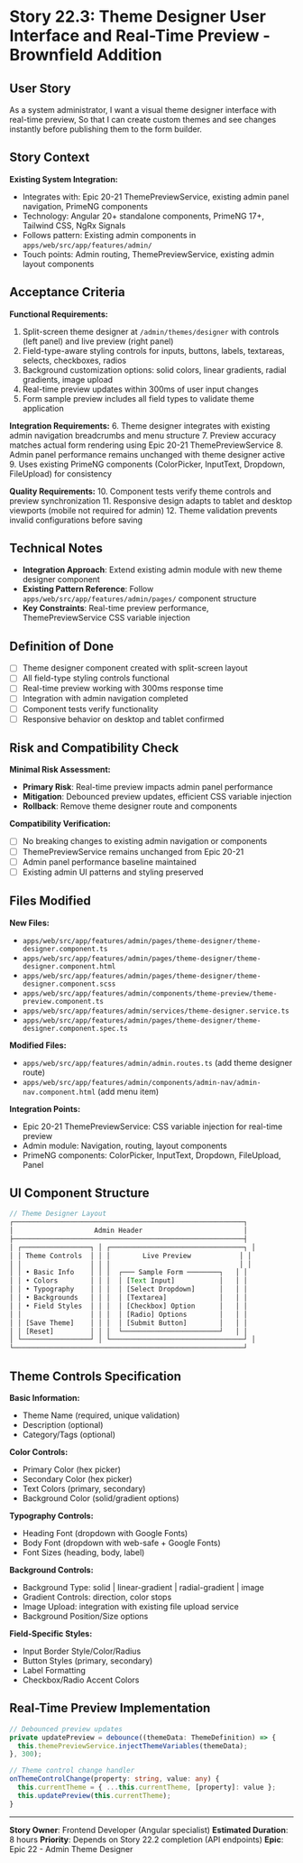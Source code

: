 # Story 22.3: Theme Designer User Interface and Real-Time Preview - Brownfield Addition

## User Story

As a system administrator, I want a visual theme designer interface with real-time preview, So that
I can create custom themes and see changes instantly before publishing them to the form builder.

## Story Context

**Existing System Integration:**

- Integrates with: Epic 20-21 ThemePreviewService, existing admin panel navigation, PrimeNG
  components
- Technology: Angular 20+ standalone components, PrimeNG 17+, Tailwind CSS, NgRx Signals
- Follows pattern: Existing admin components in `apps/web/src/app/features/admin/`
- Touch points: Admin routing, ThemePreviewService, existing admin layout components

## Acceptance Criteria

**Functional Requirements:**

1. Split-screen theme designer at `/admin/themes/designer` with controls (left panel) and live
   preview (right panel)
2. Field-type-aware styling controls for inputs, buttons, labels, textareas, selects, checkboxes,
   radios
3. Background customization options: solid colors, linear gradients, radial gradients, image upload
4. Real-time preview updates within 300ms of user input changes
5. Form sample preview includes all field types to validate theme application

**Integration Requirements:** 6. Theme designer integrates with existing admin navigation
breadcrumbs and menu structure 7. Preview accuracy matches actual form rendering using Epic 20-21
ThemePreviewService 8. Admin panel performance remains unchanged with theme designer active 9. Uses
existing PrimeNG components (ColorPicker, InputText, Dropdown, FileUpload) for consistency

**Quality Requirements:** 10. Component tests verify theme controls and preview synchronization 11.
Responsive design adapts to tablet and desktop viewports (mobile not required for admin) 12. Theme
validation prevents invalid configurations before saving

## Technical Notes

- **Integration Approach**: Extend existing admin module with new theme designer component
- **Existing Pattern Reference**: Follow `apps/web/src/app/features/admin/pages/` component
  structure
- **Key Constraints**: Real-time preview performance, ThemePreviewService CSS variable injection

## Definition of Done

- [ ] Theme designer component created with split-screen layout
- [ ] All field-type styling controls functional
- [ ] Real-time preview working with 300ms response time
- [ ] Integration with admin navigation completed
- [ ] Component tests verify functionality
- [ ] Responsive behavior on desktop and tablet confirmed

## Risk and Compatibility Check

**Minimal Risk Assessment:**

- **Primary Risk**: Real-time preview impacts admin panel performance
- **Mitigation**: Debounced preview updates, efficient CSS variable injection
- **Rollback**: Remove theme designer route and components

**Compatibility Verification:**

- [ ] No breaking changes to existing admin navigation or components
- [ ] ThemePreviewService remains unchanged from Epic 20-21
- [ ] Admin panel performance baseline maintained
- [ ] Existing admin UI patterns and styling preserved

## Files Modified

**New Files:**

- `apps/web/src/app/features/admin/pages/theme-designer/theme-designer.component.ts`
- `apps/web/src/app/features/admin/pages/theme-designer/theme-designer.component.html`
- `apps/web/src/app/features/admin/pages/theme-designer/theme-designer.component.scss`
- `apps/web/src/app/features/admin/components/theme-preview/theme-preview.component.ts`
- `apps/web/src/app/features/admin/services/theme-designer.service.ts`
- `apps/web/src/app/features/admin/pages/theme-designer/theme-designer.component.spec.ts`

**Modified Files:**

- `apps/web/src/app/features/admin/admin.routes.ts` (add theme designer route)
- `apps/web/src/app/features/admin/components/admin-nav/admin-nav.component.html` (add menu item)

**Integration Points:**

- Epic 20-21 ThemePreviewService: CSS variable injection for real-time preview
- Admin module: Navigation, routing, layout components
- PrimeNG components: ColorPicker, InputText, Dropdown, FileUpload, Panel

## UI Component Structure

```typescript
// Theme Designer Layout
┌─────────────────────────────────────────────────────────┐
│                    Admin Header                         │
├─────────────────────────────────────────────────────────┤
│ ┌─────────────────┐ │ ┌─────────────────────────────────┐ │
│ │ Theme Controls  │ │ │        Live Preview            │ │
│ │                 │ │ │                                │ │
│ │ • Basic Info    │ │ │  ┌─── Sample Form ────────┐   │ │
│ │ • Colors        │ │ │  │ [Text Input]           │   │ │
│ │ • Typography    │ │ │  │ [Select Dropdown]      │   │ │
│ │ • Backgrounds   │ │ │  │ [Textarea]             │   │ │
│ │ • Field Styles  │ │ │  │ [Checkbox] Option      │   │ │
│ │                 │ │ │  │ [Radio] Options        │   │ │
│ │ [Save Theme]    │ │ │  │ [Submit Button]        │   │ │
│ │ [Reset]         │ │ │  └────────────────────────┘   │ │
│ └─────────────────┘ │ └─────────────────────────────────┘ │
└─────────────────────────────────────────────────────────┘
```

## Theme Controls Specification

**Basic Information:**

- Theme Name (required, unique validation)
- Description (optional)
- Category/Tags (optional)

**Color Controls:**

- Primary Color (hex picker)
- Secondary Color (hex picker)
- Text Colors (primary, secondary)
- Background Color (solid/gradient options)

**Typography Controls:**

- Heading Font (dropdown with Google Fonts)
- Body Font (dropdown with web-safe + Google Fonts)
- Font Sizes (heading, body, label)

**Background Controls:**

- Background Type: solid | linear-gradient | radial-gradient | image
- Gradient Controls: direction, color stops
- Image Upload: integration with existing file upload service
- Background Position/Size options

**Field-Specific Styles:**

- Input Border Style/Color/Radius
- Button Styles (primary, secondary)
- Label Formatting
- Checkbox/Radio Accent Colors

## Real-Time Preview Implementation

```typescript
// Debounced preview updates
private updatePreview = debounce((themeData: ThemeDefinition) => {
  this.themePreviewService.injectThemeVariables(themeData);
}, 300);

// Theme control change handler
onThemeControlChange(property: string, value: any) {
  this.currentTheme = { ...this.currentTheme, [property]: value };
  this.updatePreview(this.currentTheme);
}
```

---

**Story Owner**: Frontend Developer (Angular specialist) **Estimated Duration**: 8 hours
**Priority**: Depends on Story 22.2 completion (API endpoints) **Epic**: Epic 22 - Admin Theme
Designer
